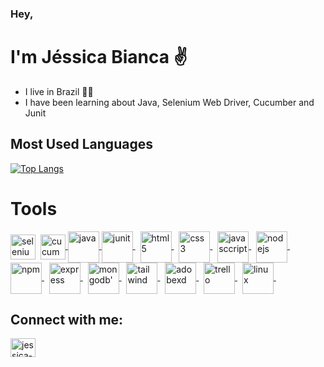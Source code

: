 ### Hey, 
# I'm Jéssica Bianca ✌

- I live in Brazil 	:green_heart::yellow_heart:
- I have been learning about Java, Selenium Web Driver, Cucumber and Junit 


## Most Used Languages

[![Top Langs](https://github-readme-stats.vercel.app/api/top-langs/?username=jessicaBianca&layout=compact&theme=dark)](https://github.com/jessicaBianca/github-readme-stats)


# Tools

<a href="https://www.selenium.dev"> 
 <img src="https://raw.githubusercontent.com/detain/svg-logos/780f25886640cef088af994181646db2f6b1a3f8/svg/selenium-logo.svg" alt="selenium" width="40" height="40" align="center"></a>&nbsp;

<a href="https://cucumber.io/">
<img align="center" src="https://cdn.jsdelivr.net/gh/devicons/devicon/icons/cucumber/cucumber-plain.svg" alt="cucumber" width="40" height="40"/>
</a>
 
<a href="https://www.oracle.com/br/java/technologies/javase-downloads.html">
<img align="center" src="https://cdn.jsdelivr.net/gh/devicons/devicon/icons/java/java-original-wordmark.svg" alt="java" width="50" height="50"/>
</a>

<a href="https://junit.org/junit5/">
<img align="center" src="https://junit.org/junit5/assets/img/junit5-logo.png" alt="junit" width="50" height="50"/>
</a> &nbsp;

<a href="https://www.w3schools.com/html/">
<img align="center" src="https://cdn.jsdelivr.net/gh/devicons/devicon/icons/html5/html5-plain.svg" alt="html5" width="50" height="50"/>
</a>&nbsp;

<a href="https://developer.mozilla.org/pt-BR/docs/Web/CSS">
<img align="center" src="https://cdn.jsdelivr.net/gh/devicons/devicon/icons/css3/css3-plain.svg" alt="css3" width="50" height="50"/>
</a>&nbsp;

<a href="https://developer.mozilla.org/pt-BR/docs/Web/JavaScript">
<img align="center" src="https://cdn.jsdelivr.net/gh/devicons/devicon/icons/javascript/javascript-original.svg" alt="javasccript" width="50" height="50"/>
</a> &nbsp;

<a href="https://nodejs.org/en/">
<img align="center" src="https://cdn.jsdelivr.net/gh/devicons/devicon/icons/nodejs/nodejs-original.svg" alt="nodejs" width="50" height="50"/>
</a>&nbsp;

<a href="https://www.npmjs.com/">
<img align="center" src="https://cdn.jsdelivr.net/gh/devicons/devicon/icons/npm/npm-original-wordmark.svg" alt="npm" width="50" height="50"/>
</a>&nbsp;

<a href="https://expressjs.com/pt-br/">
<img align="center" src="https://cdn.jsdelivr.net/gh/devicons/devicon/icons/express/express-original-wordmark.svg" alt="express" width="50" height="50"/>
</a>&nbsp;

<a href="https://www.mongodb.com/">
<img align="center" src="https://cdn.jsdelivr.net/gh/devicons/devicon/icons/mongodb/mongodb-original.svg" alt="mongodb'" width="50" height="50"/>
</a>&nbsp;

<a href="https://tailwindcss.com/">
<img align="center" src="https://cdn.jsdelivr.net/gh/devicons/devicon/icons/tailwindcss/tailwindcss-plain.svg" alt="tailwind" width="50" height="50"/>
</a>&nbsp;

<a href="https://www.adobe.com/br/products/xd.html">
<img align="center" src="https://cdn.jsdelivr.net/gh/devicons/devicon/icons/xd/xd-plain.svg" alt="adobexd" width="50" height="50"/>
</a>&nbsp;
 
<a href="https://trello.com/pt-BR">
<img align="center" src="https://cdn.jsdelivr.net/gh/devicons/devicon/icons/trello/trello-plain.svg" alt="trello" width="50" height="50"/>
</a>&nbsp;

<a href="https://www.guiafoca.org/">
<img align="center" src="https://cdn.jsdelivr.net/gh/devicons/devicon/icons/linux/linux-original.svg" alt="linux" width="50" height="50"/>
</a>&nbsp;
 
 ## Connect with me:
<a href="https://www.linkedin.com/in/j%C3%A9ssica-bianca/" target="_blank">
  <img align="center" alt="jessica-linkedin" height="30" width="40" src="https://cdn.jsdelivr.net/gh/devicons/devicon/icons/linkedin/linkedin-original.svg">
</a>
